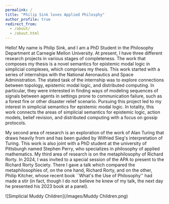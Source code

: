 ```yaml
---
permalink: /
title: "Philip Sink loves Applied Philosphy"
author_profile: true
redirect_from: 
  - /about/
  - /about.html
---
```


Hello! My name is Philip Sink, and I am a PhD Student in the Philosophy Department at Carnegie Mellon University. At present, I have three different research projects in various stages of completeness. The work that composes my thesis is a novel semantics for epistemic modal logic in simplicial complexes, which comprises my thesis. This work started with a series of internships with the National Aeronautics and Space Administration. The stated task of the internship was to explore connections between topology, epistemic modal logic, and distributed computing. In particular, they were interested in finding ways of modeling sequences of signals between agents in settings prone to communication failure, such as a forest fire or other disaster relief scenario. Pursuing this project led to my interest in simplicial semantics for epistemic modal logic. In totality, this work connects the areas of simplicial semantics for epistemic logic, action models, belief revision, and distributed computing with a focus on gossip protocols.

My second area of research is an exploration of the work of Alan Turing that draws heavily from and has been guided by Wilfried Sieg's interpretation of Turing. This work is also joint with a PhD student at the university of Pittsburgh named Stephen Perry, who specializes in philosophy of applied mathematics. My third area of research is on the metaphilosophy of Richard Rorty. In 2024, I was invited to a special session of the APA to present to the Richard Rorty Society. There I gave a talk which compared the metaphilosophies of, on the one hand, Richard Rorty, and on the other, Philip Kitcher, whose recent book ``What's the Use of Philosophy'' had made a stir (in fact, though I do not believe he knew of my talk, the next day he presented his 2023 book at a panel).

![Simplicial Muddy Children](/images/Muddy Children.png)
